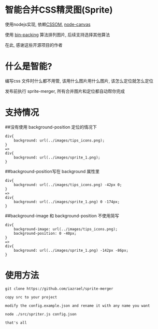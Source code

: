 智能合并CSS精灵图(Sprite)
=======================

使用nodejs实现, 依赖[CSSOM](https://github.com/NV/CSSOM), [node-canvas](https://github.com/learnboost/node-canvas)

使用 [bin-packing](https://github.com/jakesgordon/bin-packing) 算法排列图片, 后续支持选择其他算法

在此, 感谢这些开源项目的作者

什么是智能?
=========

编写css 文件时什么都不用管, 该用什么图片用什么图片, 该怎么定位就怎么定位

发布前执行 sprite-merger, 所有合并图片和定位都自动帮你完成

支持情况
=======

##没有使用 background-position 定位的情况下

    div{
        background: url(../images/tips_icons.png);
    }
    =>
    div{
        background: url(../images/sprite_1.png);
    }

##background-position写在 background 属性里

    div{
        background: url(../images/tips_icons.png) -42px 0;
    }
    =>
    div{
        background: url(../images/sprite_1.png) 0 -174px;
    }

##background-image 和 background-position 不使用简写

    div{
        background-image: url(../images/tips_icons.png);
        background-position: 0 -40px;
    }
    =>
    div{
        background: url(../images/sprite_1.png) -142px -86px;
    }

使用方法
=======

    git clone https://github.com/iazrael/sprite-merger

    copy src to your project

    modify the config.example.json and rename it with any name you want

    node ./src/spriter.js config.json

    that's all